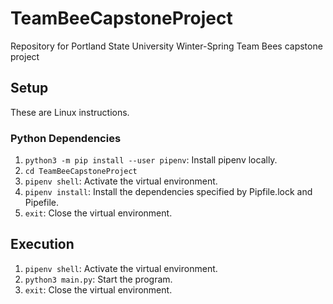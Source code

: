 # TeamBeeCapstoneProject
Repository for Portland State University Winter-Spring Team Bees capstone project 

## Setup
These are Linux instructions.
### Python Dependencies
1) `python3 -m pip install --user pipenv`: Install pipenv locally.
2) `cd TeamBeeCapstoneProject`
3) `pipenv shell`: Activate the virtual environment.
4) `pipenv install`: Install the dependencies specified by Pipfile.lock and Pipefile.
5) `exit`: Close the virtual environment.

## Execution
1) `pipenv shell`: Activate the virtual environment.
2) `python3 main.py`: Start the program.
3) `exit`: Close the virtual environment.


